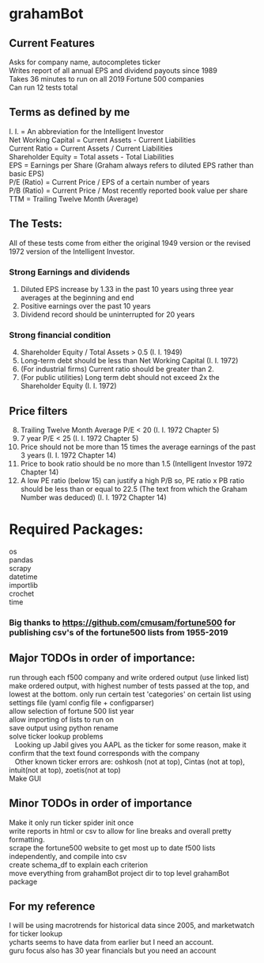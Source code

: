 # grahamBot
## Current Features
Asks for company name, autocompletes ticker<br>
Writes report of all annual EPS and dividend payouts since 1989 <br>
Takes 36 minutes to run on all 2019 Fortune 500 companies<br>
Can run 12 tests total<br>

## Terms as defined by me
I. I. = An abbreviation for the Intelligent Investor<br>
Net Working Capital = Current Assets - Current Liabilities<br>
Current Ratio = Current Assets / Current Liabilities<br>
Shareholder Equity = Total assets - Total Liabilities<br>
EPS = Earnings per Share (Graham always refers to diluted EPS rather than basic EPS)<br>
P/E (Ratio) = Current Price / EPS of a certain number of years<br>
P/B (Ratio) = Current Price / Most recently reported book value per share<br>
TTM = Trailing Twelve Month (Average)<br>

## The Tests:
All of these tests come from either the original 1949 version or the revised 1972 version of the Intelligent Investor.
### Strong Earnings and dividends
1. Diluted EPS increase by 1.33 in the past 10 years using three year averages at the beginning and end
2. Positive earnings over the past 10 years
3. Dividend record should be uninterrupted for 20 years 
### Strong financial condition
4. Shareholder Equity / Total Assets > 0.5 (I. I. 1949)
5. Long-term debt should be less than Net Working Capital (I. I. 1972)
6. (For industrial firms) Current ratio should be greater than 2.
7. (For public utilities) Long term debt should not exceed 2x the Shareholder Equity (I. I. 1972)
## Price filters
8. Trailing Twelve Month Average P/E < 20 (I. I. 1972 Chapter 5)
9. 7 year P/E < 25 (I. I. 1972 Chapter 5)<br>
10. Price should not be more than 15 times the average earnings of the past 3 years (I. I. 1972 Chapter 14)
11. Price to book ratio should be no more than 1.5 (Intelligent Investor 1972 Chapter 14)
12. A low PE ratio (below 15) can justify a high P/B so, PE ratio x PB ratio should be less than or equal to 22.5 (The text from which the Graham Number was deduced) (I. I. 1972 Chapter 14)

# Required Packages:
os<br>
pandas<br>
scrapy<br>
datetime<br>
importlib<br>
crochet <br>
time<br>

### Big thanks to https://github.com/cmusam/fortune500 for publishing csv's of the fortune500 lists from 1955-2019

## Major TODOs in order of importance: 
run through each f500 company and write ordered output (use linked list)
make ordered output, with highest number of tests passed at the top, and lowest at the bottom.
only run certain test 'categories' on certain list using settings file (yaml config file + configparser)<br>
allow selection of fortune 500 list year<br>
allow importing of lists to run on<br>
save output using python rename<br>
solve ticker lookup problems<br>
&nbsp;&nbsp;&nbsp;Looking up Jabil gives you AAPL as the ticker for some reason, make it confirm that the text found corresponds with the company<br>
&nbsp;&nbsp;&nbsp;Other known ticker errors are: oshkosh (not at top), Cintas (not at top), intuit(not at top), zoetis(not at top) <br>
Make GUI <br>

## Minor TODOs in order of importance
Make it only run ticker spider init once<br>
write reports in html or csv to allow for line breaks and overall pretty formatting.<br>
scrape the fortune500 website to get most up to date f500 lists independently, and compile into csv<br>
create schema_df to explain each criterion<br>
move everything from grahamBot project dir to top level grahamBot package<br>

## For my reference
I will be using macrotrends for historical data since 2005, and marketwatch for ticker lookup <br>
ycharts seems to have data from earlier but I need an account. <br/>
guru focus also has 30 year financials but you need an account <br/>

